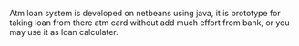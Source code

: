 Atm loan system is developed on netbeans using java, it is prototype for taking loan from there atm card without add much effort from bank, or you may use it as loan calculater.
